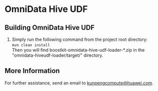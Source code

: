 # OmniData Hive UDF

## Building OmniData Hive UDF

1. Simply run the following command from the project root directory:<br>
`mvn clean install`<br>
Then you will find boostkit-omnidata-hive-udf-loader-*.zip in the "omnidata-hiveudf-loader/target/" directory.

## More Information

For further assistance, send an email to kunpengcompute@huawei.com.